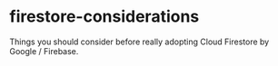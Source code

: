 # firestore-considerations
Things you should consider before really adopting Cloud Firestore by Google / Firebase. 
